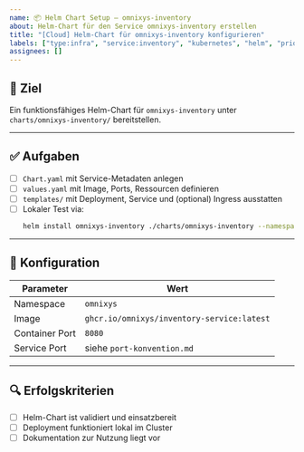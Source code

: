 ```yaml
---
name: 📦 Helm Chart Setup – omnixys-inventory
about: Helm-Chart für den Service omnixys-inventory erstellen
title: "[Cloud] Helm-Chart für omnixys-inventory konfigurieren"
labels: ["type:infra", "service:inventory", "kubernetes", "helm", "priority:high"]
assignees: []
---
```


## 🎯 Ziel

Ein funktionsfähiges Helm-Chart für `omnixys-inventory` unter `charts/omnixys-inventory/` bereitstellen.

---

## ✅ Aufgaben

- [ ] `Chart.yaml` mit Service-Metadaten anlegen
- [ ] `values.yaml` mit Image, Ports, Ressourcen definieren
- [ ] `templates/` mit Deployment, Service und (optional) Ingress ausstatten
- [ ] Lokaler Test via:
  ```bash
  helm install omnixys-inventory ./charts/omnixys-inventory --namespace omnixys
  ```

---

## 🔧 Konfiguration

| Parameter       | Wert                                            |
|----------------|--------------------------------------------------|
| Namespace       | `omnixys`                                       |
| Image           | `ghcr.io/omnixys/inventory-service:latest`     |
| Container Port  | `8080`                                          |
| Service Port    | siehe `port-konvention.md`                      |

---

## 🔍 Erfolgskriterien

- [ ] Helm-Chart ist validiert und einsatzbereit
- [ ] Deployment funktioniert lokal im Cluster
- [ ] Dokumentation zur Nutzung liegt vor
